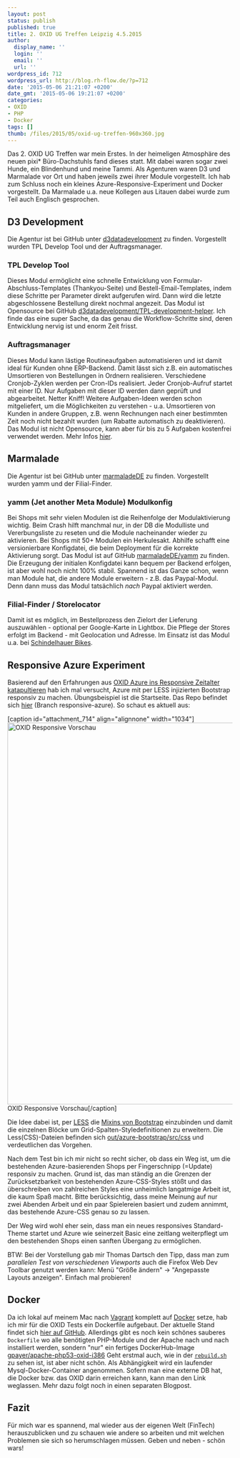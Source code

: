 ```yaml
---
layout: post
status: publish
published: true
title: 2. OXID UG Treffen Leipzig 4.5.2015
author:
  display_name: ''
  login: ''
  email: ''
  url: ''
wordpress_id: 712
wordpress_url: http://blog.rh-flow.de/?p=712
date: '2015-05-06 21:21:07 +0200'
date_gmt: '2015-05-06 19:21:07 +0200'
categories:
- OXID
- PHP
- Docker
tags: []
thumb: /files/2015/05/oxid-ug-treffen-960x360.jpg
---
```


Das 2. OXID UG Treffen war mein Erstes. In der heimeligen Atmosphäre des neuen pixi* Büro-Dachstuhls fand dieses statt. Mit dabei waren sogar zwei Hunde, ein Blindenhund und meine Tammi. Als Agenturen waren D3 und Marmalade vor Ort und haben jeweils zwei ihrer Module vorgestellt. Ich hab zum Schluss noch ein kleines Azure-Responsive-Experiment und Docker vorgestellt. Da Marmalade u.a. neue Kollegen aus Litauen dabei wurde zum Teil auch Englisch gesprochen.

<!--more-->

## D3 Development

Die Agentur ist bei GitHub unter [d3datadevelopment][1] zu finden. Vorgestellt wurden TPL Develop Tool und der Auftragsmanager.

### TPL Develop Tool

Dieses Modul ermöglicht eine schnelle Entwicklung von Formular-Abschluss-Templates (Thankyou-Seite) und Bestell-Email-Templates, indem diese Schritte per Parameter direkt aufgerufen wird. Dann wird die letzte abgeschlossene Bestellung direkt nochmal angezeit. Das Modul ist Opensource bei GitHub [d3datadevelopment/TPL-development-helper][2]. Ich finde das eine super Sache, da das genau die Workflow-Schritte sind, deren Entwicklung nervig ist und enorm Zeit frisst.

### Auftragsmanager

Dieses Modul kann lästige Routineaufgaben automatisieren und ist damit ideal für Kunden ohne ERP-Backend. Damit lässt sich z.B. ein automatisches Umsortieren von Bestellungen in Ordnern realisieren. Verschiedene Cronjob-Zyklen werden per Cron-IDs realisiert. Jeder Cronjob-Aufruf startet mit einer ID. Nur Aufgaben mit dieser ID werden dann geprüft und abgearbeitet. Netter Kniff! Weitere Aufgaben-Ideen werden schon mitgeliefert, um die Möglichkeiten zu verstehen - u.a. Umsortieren von Kunden in andere Gruppen, z.B. wenn Rechnungen nach einer bestimmten Zeit noch nicht bezahlt wurden (um Rabatte automatisch zu deaktivieren). Das Modul ist nicht Opensource, kann aber für bis zu 5 Aufgaben kostenfrei verwendet werden. Mehr Infos [hier][3].

## Marmalade

Die Agentur ist bei GitHub unter [marmaladeDE][4] zu finden. Vorgestellt wurden yamm und der Filial-Finder.

### yamm (Jet another Meta Module) Modulkonfig

Bei Shops mit sehr vielen Modulen ist die Reihenfolge der Modulaktivierung wichtig. Beim Crash hilft manchmal nur, in der DB die Modulliste und Vererbungsliste zu reseten und die Module nacheinander wieder zu aktivieren. Bei Shops mit 50+ Modulen ein Herkulesakt. Abhilfe schafft eine versionierbare Konfigdatei, die beim Deployment für die korrekte Aktivierung sorgt. Das Modul ist auf GitHub [marmaladeDE/yamm][5] zu finden. Die Erzeugung der initialen Konfigdatei kann bequem per Backend erfolgen, ist aber wohl noch nicht 100% stabil. Spannend ist das Ganze schon, wenn man Module hat, die andere Module erweitern - z.B. das Paypal-Modul. Denn dann muss das Modul tatsächlich *nach* Paypal aktiviert werden.

### Filial-Finder / Storelocator

Damit ist es möglich, im Bestellprozess den Zielort der Lieferung auszuwählen - optional per Google-Karte in Lightbox. Die Pflege der Stores erfolgt im Backend - mit Geolocation und Adresse. Im Einsatz ist das Modul u.a. bei [Schindelhauer Bikes][6].

## Responsive Azure Experiment

Basierend auf den Erfahrungen aus [OXID Azure ins Responsive Zeitalter katapultieren][7] hab ich mal versucht, Azure mit per LESS injizierten Bootstrap responsiv zu machen. Übungsbeispiel ist die Startseite. Das Repo befindet sich [hier][8] (Branch responsive-azure). So schaut es aktuell aus:

[caption id="attachment_714" align="alignnone" width="1034"][<img src="http://rhflow.wp-root.rh-flow.de/files/2015/05/oxid-responsive-comp.gif" alt="OXID Responsive Vorschau" width="1034" height="855" class="size-full wp-image-714" />][9] OXID Responsive Vorschau[/caption]

Die Idee dabei ist, per [LESS][10] die [Mixins von Bootstrap][11] einzubinden und damit die einzelnen Blöcke um Grid-Spalten-Styledefinitionen zu erweitern. Die Less(CSS)-Dateien befinden sich [out/azure-bootstrap/src/css][12] und verdeutlichen das Vorgehen.

Nach dem Test bin ich mir nicht so recht sicher, ob dass ein Weg ist, um die bestehenden Azure-basierenden Shops per Fingerschnipp (=Update) responsiv zu machen. Grund ist, das man ständig an die Grenzen der Zurücksetzbarkeit von bestehenden Azure-CSS-Styles stößt und das überschreiben von zahlreichen Styles eine unheimlich langatmige Arbeit ist, die kaum Spaß macht. Bitte berücksichtig, dass meine Meinung auf nur zwei Abenden Arbeit und ein paar Spielereien basiert und zudem annimmt, das bestehende Azure-CSS genau so zu lassen.

Der Weg wird wohl eher sein, dass man ein neues responsives Standard-Theme startet und Azure wie seinerzeit Basic eine zeitlang weiterpflegt um den bestehenden Shops einen sanften Übergang zu ermöglichen.

BTW: Bei der Vorstellung gab mir Thomas Dartsch den Tipp, dass man zum *parallelen Test von verschiedenen Viewports* auch die Firefox Web Dev Toolbar genutzt werden kann: Menü "Größe ändern" -> "Angepasste Layouts anzeigen". Einfach mal probieren!

## Docker

Da ich lokal auf meinem Mac nach [Vagrant][13] komplett auf [Docker][14] setze, hab ich mir für die OXID Tests ein Dockerfile aufgebaut. Der aktuelle Stand findet sich [hier auf GitHub][15]. Allerdings gibt es noch kein schönes sauberes `Dockerfile` wo alle benötigten PHP-Module und der Apache nach und nach installiert werden, sondern "nur" ein fertiges DockerHub-Image [gpayer/apache-php53-oxid-i386][16] Geht erstmal auch, wie in der [`rebuild.sh`][17] zu sehen ist, ist aber nicht schön. Als Abhängigkeit wird ein laufender Mysql-Docker-Container angenommen. Sofern man eine externe DB hat, die Docker bzw. das OXID darin erreichen kann, kann man den Link weglassen. Mehr dazu folgt noch in einen separaten Blogpost.

## Fazit

Für mich war es spannend, mal wieder aus der eigenen Welt (FinTech) herauszublicken und zu schauen wie andere so arbeiten und mit welchen Problemen sie sich so herumschlagen müssen. Geben und neben - schön wars!

 [1]: http://github.com/d3datadevelopment
 [2]: https://github.com/d3datadevelopment/TPL-development-helper
 [3]: http://www.oxidmodule.com/OXID-Professional-Community/Module-PE/Auftragsmanager-fuer-Oxid-PE.html
 [4]: https://github.com/marmaladeDE
 [5]: http://github.com/marmaladeDE/yamm
 [6]: https://www.schindelhauerbikes.com/haendler/
 [7]: http://blog.rh-flow.de/2015/03/06/oxid-azure-ins-responsive-zeitalter-katapultieren-mit-bootstrap-sass-und-grunt/
 [8]: https://github.com/ronnyhartenstein/oxideshop_ce/tree/responsive-azure
 [9]: http://rhflow.wp-root.rh-flow.de/files/2015/05/oxid-responsive-comp.gif
 [10]: http://lesscss.org/
 [11]: https://github.com/twbs/bootstrap/blob/master/less/mixins.less
 [12]: https://github.com/ronnyhartenstein/oxideshop_ce/tree/responsive-azure/source/out/azure-bootstrap/src/css
 [13]: http://blog.rh-flow.de/2014/11/11/es-hat-sich-ausgemampft-vagrant-ist/
 [14]: http://blog.rh-flow.de/2015/01/25/docker-statt-vagrant-dank-boot2docker-auch-auf-dem-mac/
 [15]: https://github.com/ronnyhartenstein/oxideshop_ce/tree/responsive-azure/docker
 [16]: https://registry.hub.docker.com/u/gpayer/apache-php53-oxid-i386/
 [17]: https://github.com/ronnyhartenstein/oxideshop_ce/blob/responsive-azure/docker/rebuild.sh
